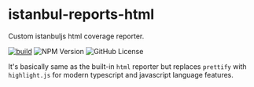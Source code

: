 # istanbul-reports-html

Custom istanbuljs html coverage reporter.

[![build](https://github.com/containerbase/istanbul-reports/actions/workflows/build.yml/badge.svg)](https://github.com/containerbase/istanbul-reports/actions/workflows/build.yml)
![NPM Version](https://img.shields.io/npm/v/%40containerbase%2Fistanbul-reports-html)
![GitHub License](https://img.shields.io/github/license/containerbase/istanbul-reports)

It's basically same as the built-in `html` reporter but replaces `prettify` with `highlight.js` for modern typescript and javascript language features.
